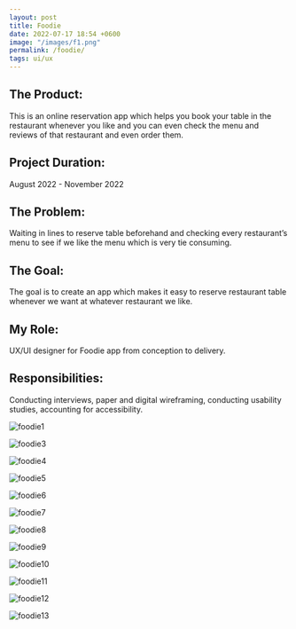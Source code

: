 ```yaml
---
layout: post
title: Foodie
date: 2022-07-17 18:54 +0600
image: "/images/f1.png"
permalink: /foodie/
tags: ui/ux
---
```


## The Product:

This is an online reservation app which helps you book your table in the restaurant whenever you like and you can even check the menu and reviews of that restaurant and even order them.

## Project Duration:

August 2022 - November 2022

## The Problem:

Waiting in lines to reserve table beforehand and checking every restaurant’s menu to see if we like the menu which is very tie consuming.

## The Goal:

The goal is to create an app which makes it easy to reserve restaurant table whenever we want at whatever restaurant we like.

## My Role:

UX/UI designer for Foodie app from conception to delivery.

## Responsibilities:

Conducting interviews, paper and digital wireframing, conducting usability studies, accounting for accessibility.

![foodie1](../images/foodie/f1.png)


![foodie3](../images/foodie/f3.png)

![foodie4](../images/foodie/f4.png)

![foodie5](../images/foodie/f5.png)

![foodie6](../images/foodie/f6.png)

![foodie7](../images/foodie/f7.png)

![foodie8](../images/foodie/f8.png)

![foodie9](../images/foodie/f9.png)

![foodie10](../images/foodie/f10.png)

![foodie11](../images/foodie/f11.png)

![foodie12](../images/ff3.png)

![foodie13](../images/foodie/f13.png)


